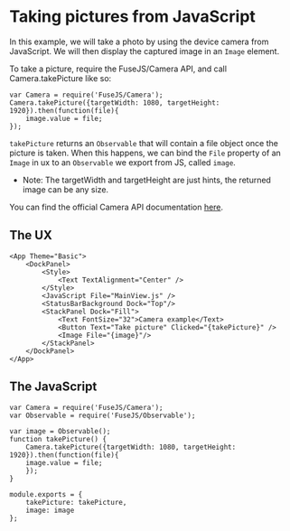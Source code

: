 # Taking pictures from JavaScript

In this example, we will take a photo by using the device camera from JavaScript. We will then display the captured image in an `Image` element.

To take a picture, require the FuseJS/Camera API, and call Camera.takePicture like so:

```
var Camera = require('FuseJS/Camera');
Camera.takePicture({targetWidth: 1080, targetHeight: 1920}).then(function(file){
    image.value = file;
});
```
`takePicture` returns an `Observable` that will contain a file object once the picture is taken. When this happens, we can bind the `File` property of an `Image` in ux to an `Observable` we export from JS, called `image`.

* Note: The targetWidth and targetHeight are just hints, the returned image can be any size.

You can find the official Camera API documentation [here](https://www.fusetools.com/learn/fusejs#camera).

## The UX

```
<App Theme="Basic">
	<DockPanel>
		<Style>
			<Text TextAlignment="Center" />
		</Style>
		<JavaScript File="MainView.js" />
		<StatusBarBackground Dock="Top"/>
		<StackPanel Dock="Fill">
			<Text FontSize="32">Camera example</Text>
			<Button Text="Take picture" Clicked="{takePicture}" />
			<Image File="{image}"/>
		</StackPanel>
	</DockPanel>
</App>
```

## The JavaScript

```
var Camera = require('FuseJS/Camera');
var Observable = require('FuseJS/Observable');

var image = Observable();
function takePicture() {
    Camera.takePicture({targetWidth: 1080, targetHeight: 1920}).then(function(file){
	image.value = file;
    });
}

module.exports = {
    takePicture: takePicture,
    image: image
};
```
